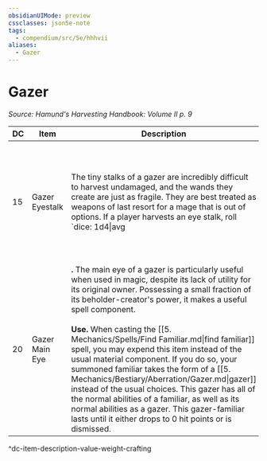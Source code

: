 ```yaml
---
obsidianUIMode: preview
cssclasses: json5e-note
tags:
  - compendium/src/5e/hhhvii
aliases:
  - Gazer
---
```

# Gazer
*Source: Hamund's Harvesting Handbook: Volume II p. 9* 

| DC | Item | Description | Value | Weight | Crafting |
|----|------|-------------|-------|--------|----------|
| 15 | Gazer Eyestalk | The tiny stalks of a gazer are incredibly difficult to harvest undamaged, and the wands they create are just as fragile. They are best treated as weapons of last resort for a mage that is out of options. If a player harvests an eye stalk, roll `dice: 1d4\|avg|noform` (`1d4`). The type of eye stalk they receive corresponds to the number rolled, as described in the gazer's statblock. | 1 gp | 1 lb | [[5. Mechanics/Items/Minor Eye Stalk Wand.md\|Minor Eye Stalk Wand]] |
| 20 | Gazer Main Eye | **.** The main eye of a gazer is particularly useful when used in magic, despite its lack of utility for its original owner. Possessing a small fraction of its beholder-creator's power, it makes a useful spell component.<br /><br />**Use.** When casting the [[5. Mechanics/Spells/Find Familiar.md\|find familiar]] spell, you may expend this item instead of the usual material component. If you do so, your summoned familiar takes the form of a [[5. Mechanics/Bestiary/Aberration/Gazer.md\|gazer]] instead of the usual choices. This gazer has all of the normal abilities of a familiar, as well as its normal abilities as a gazer. This gazer-familiar lasts until it either drops to 0 hit points or is dismissed. | 4 gp | 2 lb | — |
^dc-item-description-value-weight-crafting
